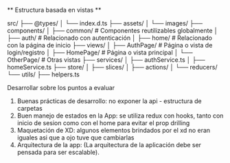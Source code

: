 ** Estructura basada en vistas **

src/
├── @types/
│   └── index.d.ts
├── assets/
│   └── images/
├── components/
│   ├── common/  # Componentes reutilizables globalmente
│   ├── auth/    # Relacionado con autenticación
│   ├── home/    # Relacionado con la página de inicio
├── views/
│   ├── AuthPage/  # Página o vista de login/registro
│   ├── HomePage/  # Página o vista principal
│   └── OtherPage/ # Otras vistas
├── services/
│   ├── authService.ts
│   ├── homeService.ts
├── store/
│   ├── slices/
│   ├── actions/
│   └── reducers/
└── utils/
    ├── helpers.ts

Desarrollar sobre los puntos a evaluar

1. Buenas prácticas de desarrollo: no exponer la api - estructura de carpetas
2. Buen manejo de estados en la App: se utiliza redux con hooks, tanto con inicio de sesion como con el home para evitar el prop drilling
3. Maquetación de XD: algunos elementos brindados por el xd no eran iguales asi que a ojo tuve que cambiarlas
4. Arquitectura de la app: (La arquitectura de la aplicación debe ser
pensada para ser escalable).